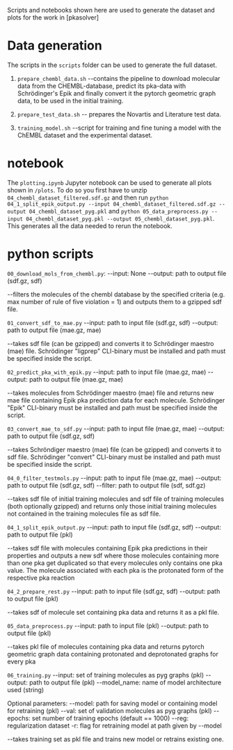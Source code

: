 Scripts and notebooks shown here are used to generate the dataset and plots for the work in [pkasolver]

# Data generation

The scripts in the `scripts` folder can be used to generate the full dataset.

1. `prepare_chembl_data.sh` --contains the pipeline to download molecular data from the CHEMBL-database, predict its pka-data with Schrödinger's Epik and finally convert it the pytorch geometric graph data, to be used in the initial training.

2. `prepare_test_data.sh` -- prepares the Novartis and Literature test data.

4. `training_model.sh` --script for training and fine tuning a model with the ChEMBL dataset and the experimental dataset.

# notebook

The `plotting.ipynb` Jupyter notebook can be used to generate all plots shown in `/plots`. 
To do so you first have to unzip `04_chembl_dataset_filtered.sdf.gz` and then run 
`python 04_1_split_epik_output.py --input 04_chembl_dataset_filtered.sdf.gz --output 04_chembl_dataset_pyg.pkl`
and
`python 05_data_preprocess.py --input 04_chembl_dataset_pyg.pkl --output 05_chembl_dataset_pyg.pkl`.
This generates all the data needed to rerun the notebook.

# python scripts

`00_download_mols_from_chembl.py`:
--input: None 
--output: path to output file (sdf.gz, sdf) 

--filters the molecules of the chembl database by the specified criteria (e.g. max number of rule of five violation = 1) and outputs them to a gzipped sdf file.

`01_convert_sdf_to_mae.py` 
--input: path to input file (sdf.gz, sdf)
--output: path to output file (mae.gz, mae)

--takes sdf file (can be gzipped) and converts it to Schrödinger maestro (mae) file. Schrödinger "ligprep" CLI-binary must be installed and path must be specified inside the script.  

`02_predict_pka_with_epik.py` 
--input: path to input file (mae.gz, mae)
--output: path to output file (mae.gz, mae)

--takes molecules from Schrödinger maestro (mae) file and returns new mae file containing Epik pka prediction data for each molecule. Schrödinger "Epik" CLI-binary must be installed and path must be specified inside the script.

`03_convert_mae_to_sdf.py` 
--input: path to input file (mae.gz, mae)
--output: path to output file (sdf.gz, sdf)

--takes Schröndiger maestro (mae) file (can be gzipped) and converts it to sdf file. Schrödinger "convert" CLI-binary must be installed and path must be specified inside the script.


`04_0_filter_testmols.py` 
--input: path to input file (mae.gz, mae)
--output: path to output file (sdf.gz, sdf)
--filter: path to output file (sdf, sdf.gz)
 

--takes sdf file of initial training molecules and sdf file of training molecules (both optionally gzipped) and returns only those initial training molecules not contained in the training molecules file as sdf file. 

`04_1_split_epik_output.py` 
--input: path to input file (sdf.gz, sdf)
--output: path to output file (pkl)

--takes sdf file with molecules containing Epik pka predictions in their properties and outputs a new sdf where those molecules containing more than one pka get duplicated so that every molecules only contains one pka value. The molecule associated with each pka is the protonated form of the respective pka reaction

`04_2_prepare_rest.py` 
--input: path to input file (sdf.gz, sdf)
--output: path to output file (pkl)

--takes sdf of molecule set containing pka data and returns it as a pkl file.

`05_data_preprocess.py` 
--input: path to input file (pkl)
--output: path to output file (pkl)

--takes pkl file of molecules containing pka data and returns pytorch geometric graph data containing protonated and deprotonated graphs for every pka

`06_training.py` 
--input: set of training molecules as pyg graphs (pkl)
--output: path to output file (pkl)
--model_name: name of model architecture used (string)

Optional parameters:
--model: path for saving model or containing model for retraining (pkl)
--val: set of validation molecules as pyg graphs (pkl)
--epochs: set number of training epochs (default == 1000)
--reg: regularization dataset
-r: flag for retraining model at path given by --model

--takes training set as pkl file and trains new model or retrains existing one. 